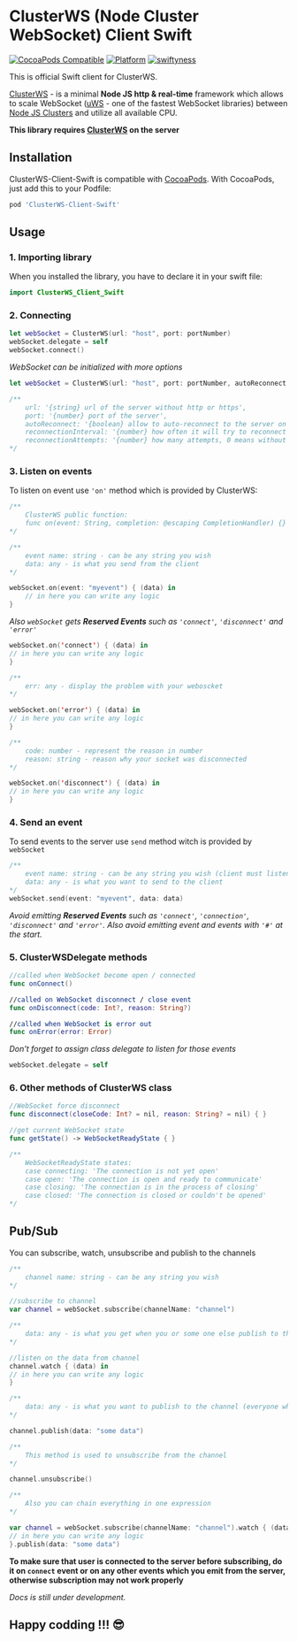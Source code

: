 # ClusterWS (Node Cluster WebSocket) Client Swift

[![CocoaPods Compatible](https://github.com/davigr/ClusterWS-Client-Swift/blob/master/Resources/pod-version.svg)](http://cocoadocs.org/docsets/ClusterWS-Client-Swift/)
[![Platform](https://github.com/davigr/ClusterWS-Client-Swift/blob/master/Resources/platform.svg)](http://cocoadocs.org/docsets/ClusterWS-Client-Swift/)
[![swiftyness](https://github.com/davigr/ClusterWS-Client-Swift/blob/master/Resources/swift.svg)](https://swift.org/)

This is official Swift client for ClusterWS.

[ClusterWS](https://github.com/goriunov/ClusterWS) - is a minimal **Node JS http & real-time** framework which allows to scale WebSocket ([uWS](https://github.com/uNetworking/uWebSockets) - one of the fastest WebSocket libraries) between [Node JS Clusters](https://nodejs.org/api/cluster.html) and utilize all available CPU.

**This library requires [ClusterWS](https://github.com/goriunov/ClusterWS) on the server**

## Installation

ClusterWS-Client-Swift is compatible with
[CocoaPods](http://cocoapods.org/). With CocoaPods, just add this to
your Podfile:

```ruby
pod 'ClusterWS-Client-Swift'
```

## Usage

### 1. Importing library

When you installed the library, you have to declare it in your swift file:

```swift
import ClusterWS_Client_Swift
```

### 2. Connecting

```swift
let webSocket = ClusterWS(url: "host", port: portNumber)
webSocket.delegate = self
webSocket.connect()
```

*WebSocket can be initialized with more options*

```swift
let webSocket = ClusterWS(url: "host", port: portNumber, autoReconnect: true, reconnectionInterval: 5.0, reconnectionAttempts: 10)
```

```swift
/**
    url: '{string} url of the server without http or https',
    port: '{number} port of the server',
    autoReconnect: '{boolean} allow to auto-reconnect to the server on lost connection (default false)',
    reconnectionInterval: '{number} how often it will try to reconnect in seconds (default 5.0)',
    reconnectionAttempts: '{number} how many attempts, 0 means without limit (default 0)'
*/
```

### 3.  Listen on events

To listen on event use `'on'` method which is provided by ClusterWS:

```swift
/**
    ClusterWS public function:
    func on(event: String, completion: @escaping CompletionHandler) {}
*/

/**
    event name: string - can be any string you wish
    data: any - is what you send from the client
*/

webSocket.on(event: "myevent") { (data) in
    // in here you can write any logic
}
```

*Also `webSocket` gets **Reserved Events** such as `'connect'`, `'disconnect'` and `'error'`*

```swift
webSocket.on('connect') { (data) in
// in here you can write any logic
}

/**
    err: any - display the problem with your weboscket
*/

webSocket.on('error') { (data) in
// in here you can write any logic
}

/**
    code: number - represent the reason in number
    reason: string - reason why your socket was disconnected
*/

webSocket.on('disconnect') { (data) in
// in here you can write any logic
}
```

### 4. Send an event

To send events to the server use `send` method witch is provided by `webSocket`

```swift
/**
    event name: string - can be any string you wish (client must listen on this event name)
    data: any - is what you want to send to the client
*/
webSocket.send(event: "myevent", data: data)
```

*Avoid emitting **Reserved Events** such as `'connect'`, `'connection'`, `'disconnect'` and `'error'`. Also avoid emitting  event and events with `'#'` at the start.*

### 5. ClusterWSDelegate methods

```swift
//called when WebSocket become open / connected
func onConnect()

//called on WebSocket disconnect / close event
func onDisconnect(code: Int?, reason: String?)

//called when WebSocket is error out
func onError(error: Error)
```

*Don't forget to assign class delegate to listen for those events*

```swift
webSocket.delegate = self
```

### 6. Other methods of ClusterWS class

```swift
//WebSocket force disconnect
func disconnect(closeCode: Int? = nil, reason: String? = nil) { }

//get current WebSocket state
func getState() -> WebSocketReadyState { }

/**
    WebSocketReadyState states:
    case connecting: 'The connection is not yet open'
    case open: 'The connection is open and ready to communicate'
    case closing: 'The connection is in the process of closing'
    case closed: 'The connection is closed or couldn't be opened'
*/
```

## Pub/Sub

You can subscribe, watch, unsubscribe and publish to the channels

```swift
/**
    channel name: string - can be any string you wish
*/

//subscribe to channel
var channel = webSocket.subscribe(channelName: "channel")

/**
    data: any - is what you get when you or some one else publish to the channel
*/

//listen on the data from channel
channel.watch { (data) in
// in here you can write any logic
}

/**
    data: any - is what you want to publish to the channel (everyone who is subscribe will get it)
*/

channel.publish(data: "some data")

/**
    This method is used to unsubscribe from the channel
*/

channel.unsubscribe()

/**
    Also you can chain everything in one expression
*/

var channel = webSocket.subscribe(channelName: "channel").watch { (data) in
// in here you can write any logic
}.publish(data: "some data")
```
**To make sure that user is connected to the server before subscribing, do it on `connect` event or on any other events which you emit from the server, otherwise subscription may not work properly**

*Docs is still under development.*

## Happy codding !!! :sunglasses:
